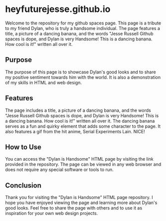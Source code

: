 # heyfuturejesse.github.io

Welcome to the repository for my github spaces page. This page is a tribute to my friend Dylan, who is truly a handsome individual. The page features a title, a picture of a dancing banana, and the words "Jesse Russell Github spaces is dope, and Dylan is very Handsome! This is a dancing banana. How cool is it!" written all over it.

## Purpose

The purpose of this page is to showcase Dylan's good looks and to share my positive sentiment towards him with the world. It is also a demonstration of my skills in HTML and web design.

## Features

The page includes a title, a picture of a dancing banana, and the words "Jesse Russell Github spaces is dope, and Dylan is very Handsome! This is a dancing banana. How cool is it!" written all over it. The dancing banana serves as a fun and quirky element that adds some character to the page. It also features a gif from the hit anime, Serial Experiments Lain. NICE!

## How to Use

You can access the "Dylan is Handsome" HTML page by visiting the link provided in the repository. The page can be viewed in any web browser and does not require any special software or tools to run.

## Conclusion

Thank you for visiting the "Dylan is Handsome" HTML page repository. I hope you have enjoyed viewing the page and learning more about Dylan's good looks. Feel free to share the page with others and to use it as inspiration for your own web design projects.
